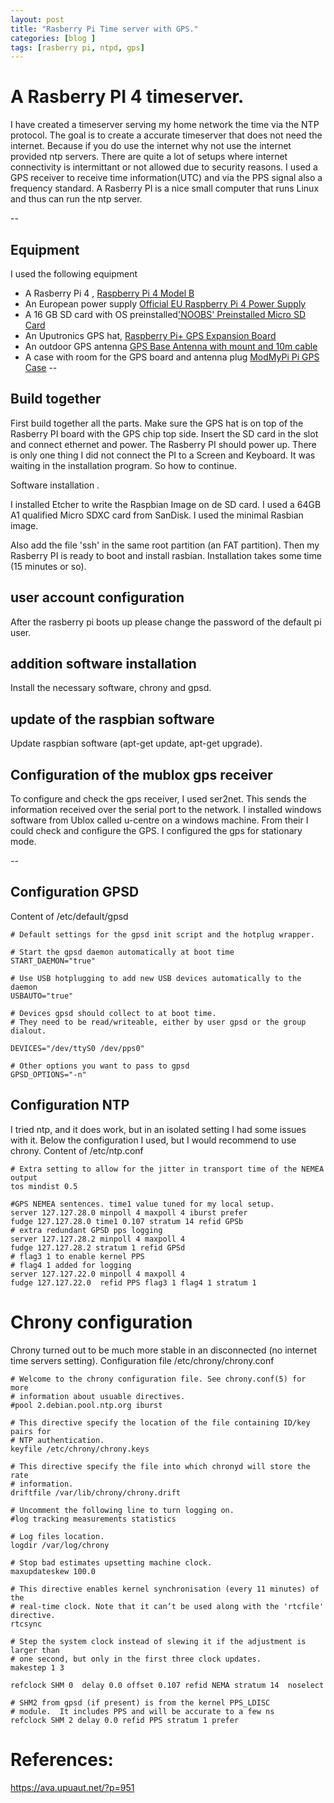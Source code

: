 ```yaml
---
layout: post
title: "Rasberry Pi Time server with GPS."
categories: [blog ]
tags: [rasberry pi, ntpd, gps]
---
```

# A Rasberry PI 4 timeserver. 
I have created a timeserver serving my home network the time via the NTP protocol. The goal is to create a accurate timeserver that does not need the internet. Because if you do use the internet why not use the internet provided ntp servers. There are quite a lot of  setups where internet connectivity is intermittant or not allowed due to security reasons.  I used a GPS receiver to receive time information(UTC) and via the PPS signal also a frequency standard. A Rasberry PI is a nice small computer that runs Linux and thus can run the ntp server. 


-- 
## Equipment
I used the following equipment
- A Rasberry Pi 4 , [Raspberry Pi 4 Model B](https://thepihut.com/collections/raspberry-pi-store/products/raspberry-pi-4-model-b) 
- An European power supply [Official EU Raspberry Pi 4 Power Supply](https://thepihut.com/collections/raspberry-pi-power-supplies/products/raspberry-pi-psu-eu)
- A 16 GB SD card with OS preinstalled['NOOBS' Preinstalled Micro SD Card](https://thepihut.com/products/noobs-preinstalled-sd-card) 
- An Uputronics GPS hat, [Raspberry Pi+ GPS Expansion Board](https://store.uputronics.com/index.php?route=product/product&product_id=81)
- An outdoor GPS antenna [GPS Base Antenna with mount and 10m cable ](https://store.uputronics.com/index.php?route=product/product&path=60_65&product_id=74)
- A case with room for the GPS board and antenna plug [ModMyPi Pi GPS Case](https://store.uputronics.com/index.php?route=product/product&path=66_67&product_id=90) 
-- 
## Build together

First build together all the parts. Make sure the GPS hat is on top of the Rasberry PI board with the GPS chip top side. 
Insert the SD card in the slot and connect ethernet and power. The Rasberry PI should power up. There is only one thing I did not connect the PI to a Screen and Keyboard. It was waiting in the installation program. So how to continue. 

Software installation . 

I installed Etcher to write the Raspbian Image on de SD card. I used a 64GB A1 qualified Micro SDXC card from SanDisk. 
I used the minimal Rasbian image. 

Also add the file 'ssh' in the same root partition (an FAT partition). 
Then my Rasberry PI is ready to boot and install rasbian. Installation takes some time (15 minutes or so). 

## user account configuration
After the rasberry pi boots up please change the password of the default pi user. 
## addition software installation
Install the necessary software, chrony and gpsd. 
## update of the raspbian software 
Update raspbian software (apt-get update, apt-get upgrade). 

## Configuration of the mublox gps receiver
To configure and check the gps receiver, I used ser2net. This sends the information received over the serial port to the network.
I installed windows software from Ublox called u-centre on a windows machine. From their I could check and configure the GPS. 
I configured the gps for stationary mode. 

--
## Configuration GPSD
Content of /etc/default/gpsd 
```
# Default settings for the gpsd init script and the hotplug wrapper.

# Start the gpsd daemon automatically at boot time
START_DAEMON="true"

# Use USB hotplugging to add new USB devices automatically to the daemon
USBAUTO="true"

# Devices gpsd should collect to at boot time.
# They need to be read/writeable, either by user gpsd or the group dialout. 
  
DEVICES="/dev/ttyS0 /dev/pps0"

# Other options you want to pass to gpsd
GPSD_OPTIONS="-n"
```
## Configuration NTP
I tried ntp, and it does work, but in an isolated setting I had some issues with it. Below the configuration I used, but I would recommend to use chrony. 
Content of /etc/ntp.conf

```
# Extra setting to allow for the jitter in transport time of the NEMEA output
tos mindist 0.5
  
#GPS NEMEA sentences. time1 value tuned for my local setup. 
server 127.127.28.0 minpoll 4 maxpoll 4 iburst prefer
fudge 127.127.28.0 time1 0.107 stratum 14 refid GPSb
# extra redundant GPSD pps logging 
server 127.127.28.2 minpoll 4 maxpoll 4
fudge 127.127.28.2 stratum 1 refid GPSd
# flag3 1 to enable kernel PPS 
# flag4 1 added for logging 
server 127.127.22.0 minpoll 4 maxpoll 4
fudge 127.127.22.0  refid PPS flag3 1 flag4 1 stratum 1
``` 
# Chrony configuration 
Chrony turned out to be much more stable in an disconnected (no internet time servers setting). 
Configuration file  /etc/chrony/chrony.conf 
``` 
# Welcome to the chrony configuration file. See chrony.conf(5) for more
# information about usuable directives.
#pool 2.debian.pool.ntp.org iburst

# This directive specify the location of the file containing ID/key pairs for
# NTP authentication.
keyfile /etc/chrony/chrony.keys

# This directive specify the file into which chronyd will store the rate
# information.
driftfile /var/lib/chrony/chrony.drift

# Uncomment the following line to turn logging on.
#log tracking measurements statistics

# Log files location.
logdir /var/log/chrony

# Stop bad estimates upsetting machine clock.
maxupdateskew 100.0

# This directive enables kernel synchronisation (every 11 minutes) of the
# real-time clock. Note that it can’t be used along with the 'rtcfile' directive.
rtcsync

# Step the system clock instead of slewing it if the adjustment is larger than
# one second, but only in the first three clock updates.
makestep 1 3

refclock SHM 0  delay 0.0 offset 0.107 refid NEMA stratum 14  noselect

# SHM2 from gpsd (if present) is from the kernel PPS_LDISC
# module.  It includes PPS and will be accurate to a few ns
refclock SHM 2 delay 0.0 refid PPS stratum 1 prefer
```
# References: 
https://ava.upuaut.net/?p=951
